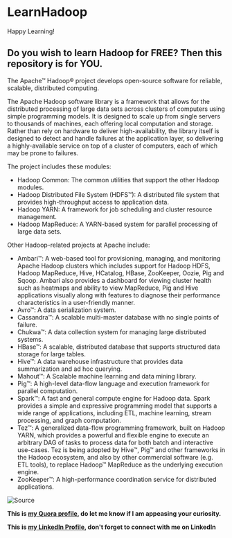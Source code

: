 # LearnHadoop
Happy Learning! 

## Do you wish to learn Hadoop for FREE? Then this repository is for YOU. 


The Apache™ Hadoop® project develops open-source software for reliable, scalable, distributed computing.

The Apache Hadoop software library is a framework that allows for the distributed processing of large data sets across clusters of computers using simple programming models. It is designed to scale up from single servers to thousands of machines, each offering local computation and storage. Rather than rely on hardware to deliver high-availability, the library itself is designed to detect and handle failures at the application layer, so delivering a highly-available service on top of a cluster of computers, each of which may be prone to failures.

The project includes these modules:

- Hadoop Common: The common utilities that support the other Hadoop modules.
- Hadoop Distributed File System (HDFS™): A distributed file system that provides high-throughput access to application data.
- Hadoop YARN: A framework for job scheduling and cluster resource management.
- Hadoop MapReduce: A YARN-based system for parallel processing of large data sets.

Other Hadoop-related projects at Apache include:

- Ambari™: A web-based tool for provisioning, managing, and monitoring Apache Hadoop clusters which includes support for Hadoop HDFS, Hadoop MapReduce, Hive, HCatalog, HBase, ZooKeeper, Oozie, Pig and Sqoop. Ambari also provides a dashboard for viewing cluster health such as heatmaps and ability to view MapReduce, Pig and Hive applications visually along with features to diagnose their performance characteristics in a user-friendly manner.
- Avro™: A data serialization system.
- Cassandra™: A scalable multi-master database with no single points of failure.
- Chukwa™: A data collection system for managing large distributed systems.
- HBase™: A scalable, distributed database that supports structured data storage for large tables.
- Hive™: A data warehouse infrastructure that provides data summarization and ad hoc querying.
- Mahout™: A Scalable machine learning and data mining library.
- Pig™: A high-level data-flow language and execution framework for parallel computation.
- Spark™: A fast and general compute engine for Hadoop data. Spark provides a simple and expressive programming model that supports a wide range of applications, including ETL, machine learning, stream processing, and graph computation.
- Tez™: A generalized data-flow programming framework, built on Hadoop YARN, which provides a powerful and flexible engine to execute an arbitrary DAG of tasks to process data for both batch and interactive use-cases. Tez is being adopted by Hive™, Pig™ and other frameworks in the Hadoop ecosystem, and also by other commercial software (e.g. ETL tools), to replace Hadoop™ MapReduce as the underlying execution engine.
- ZooKeeper™: A high-performance coordination service for distributed applications.

![Source](http://hadoop.apache.org/) 


**This is [my Quora profile](https://www.quora.com/profile/Vivek-Kulkarni-7), do let me know if I am appeasing your curiosity.**

**This is [my LinkedIn Profile](https://www.linkedin.com/in/vivek-kulkarni/), don't forget to connect with me on LinkedIn**
